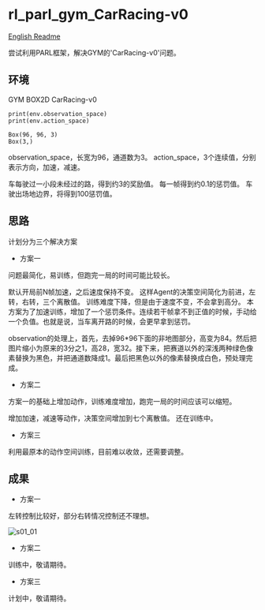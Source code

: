 # rl_parl_gym_CarRacing-v0

[English Readme](README.md)

尝试利用PARL框架，解决GYM的'CarRacing-v0'问题。

## 环境

GYM BOX2D CarRacing-v0
```
print(env.observation_space)
print(env.action_space)
```
```
Box(96, 96, 3)
Box(3,)
```
observation_space，长宽为96，通道数为3。
action_space，3个连续值，分别表示方向，加速，减速。

车每驶过一小段未经过的路，得到约3的奖励值。
每一帧得到约0.1的惩罚值。
车驶出场地边界，将得到100惩罚值。

## 思路

计划分为三个解决方案
- 方案一

问题最简化，易训练，但跑完一局的时间可能比较长。

默认开局前N帧加速，之后速度保持不变。
这样Agent的决策空间简化为前进，左转，右转，三个离散值。
训练难度下降，但是由于速度不变，不会拿到高分。
本方案为了加速训练，增加了一个惩罚条件。连续若干帧拿不到正值的时候，手动给一个负值。也就是说，当车离开路的时候，会更早拿到惩罚。

observation的处理上，首先，去掉96*96下面的非地图部分，高变为84。然后把图片缩小为原来的3分之1，高28，宽32。接下来，把赛道以外的深浅两种绿色像素替换为黑色，并把通道数降成1。最后把黑色以外的像素替换成白色，预处理完成。

- 方案二

方案一的基础上增加动作，训练难度增加，跑完一局的时间应该可以缩短。

增加加速，减速等动作，决策空间增加到七个离散值。
还在训练中。

- 方案三

利用最原本的动作空间训练，目前难以收敛，还需要调整。

## 成果
- 方案一

左转控制比较好，部分右转情况控制还不理想。

![s01_01](resource/output_s01_01.gif)

- 方案二

训练中，敬请期待。

- 方案三

计划中，敬请期待。
